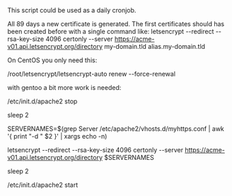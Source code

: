 This script could be used as a  daily cronjob.

All 89 days a new certificate is generated.
The first certificates should has been created before with a single command like:
letsencrypt --redirect --rsa-key-size 4096 certonly  --server https://acme-v01.api.letsencrypt.org/directory my-domain.tld alias.my-domain.tld


On CentOS you only need this:

/root/letsencrypt/letsencrypt-auto renew --force-renewal

with gentoo a bit more work is needed:

/etc/init.d/apache2 stop

sleep 2

SERVERNAMES=$(grep Server /etc/apache2/vhosts.d/myhttps.conf | awk '{ print "-d " $2 }' | xargs echo -n)

letsencrypt --redirect --rsa-key-size 4096 certonly  --server https://acme-v01.api.letsencrypt.org/directory $SERVERNAMES

sleep 2

/etc/init.d/apache2 start

